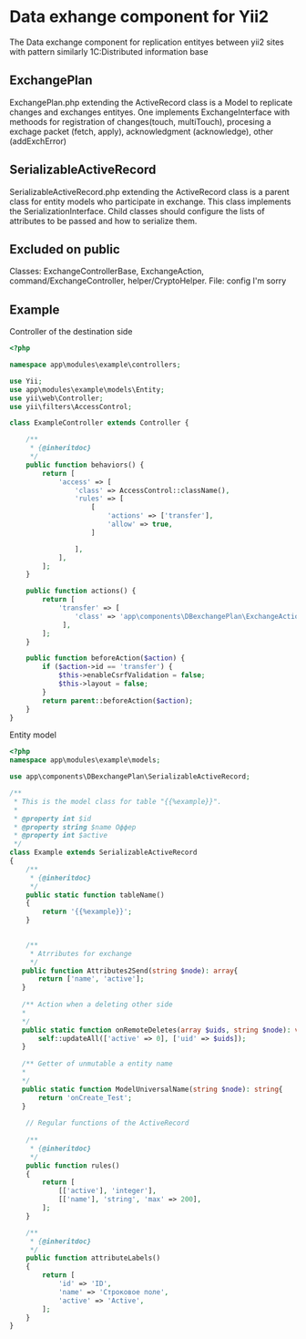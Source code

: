 # Data exhange component for Yii2

The Data exchange component for replication entityes between yii2 sites with pattern similarly 1C:Distributed information base

ExchangePlan
------------

ExchangePlan.php extending the ActiveRecord class is a Model to replicate changes and exchanges entityes. One implements ExchangeInterface with methoods for
registration of changes(touch, multiTouch), procesing a exchage packet (fetch, apply), acknowledgment (acknowledge), other (addExchError)

SerializableActiveRecord
------------------------

SerializableActiveRecord.php extending the ActiveRecord class is a parent class for entity models who participate in exchange. This class implements the SerializationInterface. Child classes should configure the lists of attributes to be passed and how to serialize them.

Excluded on public
------------------
Classes: ExchangeControllerBase, ExchangeAction, command/ExchangeController, helper/CryptoHelper. File: config
I'm sorry


Example
-------
Controller of the destination side

```PHP
<?php

namespace app\modules\example\controllers;

use Yii;
use app\modules\example\models\Entity;
use yii\web\Controller;
use yii\filters\AccessControl;

class ExampleController extends Controller {

    /**
     * {@inheritdoc}
     */
    public function behaviors() {
        return [
            'access' => [
                'class' => AccessControl::className(),
                'rules' => [
                    [
                        'actions' => ['transfer'],
                        'allow' => true,
                    ]

                ],
            ],
        ];
    }

    public function actions() {
        return [
            'transfer' => [
                'class' => 'app\components\DBexchangePlan\ExchangeAction', // or other path where u replace the ExchangeAction
             ],
        ];
    }

    public function beforeAction($action) {
        if ($action->id == 'transfer') {
            $this->enableCsrfValidation = false;
            $this->layout = false;           
        }
        return parent::beforeAction($action);
    }
}
```

Entity model

```PHP
<?php
namespace app\modules\example\models;

use app\components\DBexchangePlan\SerializableActiveRecord;

/**
 * This is the model class for table "{{%example}}".
 *
 * @property int $id
 * @property string $name Оффер
 * @property int $active
 */
class Example extends SerializableActiveRecord
{
    /**
     * {@inheritdoc}
     */
    public static function tableName()
    {
        return '{{%example}}';
    }

           
    /**
     * Atrributes for exchange
     */
   public function Attributes2Send(string $node): array{
       return ['name', 'active'];
   }
   
   /** Action when a deleting other side 
   *
   */
   public static function onRemoteDeletes(array $uids, string $node): void{
       self::updateAll(['active' => 0], ['uid' => $uids]);
   }
   
   /** Getter of unmutable a entity name
   *
   */
   public static function ModelUniversalName(string $node): string{
       return 'onCreate_Test';
   }
    
    // Regular functions of the ActiveRecord
    
    /**
     * {@inheritdoc}
     */
    public function rules()
    {
        return [
            [['active'], 'integer'],
            [['name'], 'string', 'max' => 200],
        ];
    }

    /**
     * {@inheritdoc}
     */
    public function attributeLabels()
    {
        return [
            'id' => 'ID',
            'name' => 'Строковое поле',
            'active' => 'Active',
        ];
    }
}
```
